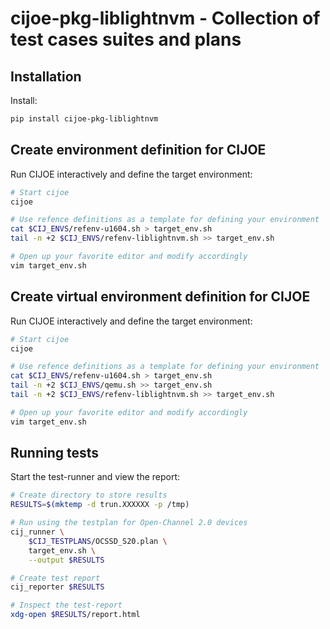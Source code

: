 # cijoe-pkg-liblightnvm - Collection of test cases suites and plans

## Installation

Install:

```bash
pip install cijoe-pkg-liblightnvm
```

## Create environment definition for CIJOE

Run CIJOE interactively and define the target environment:

```bash
# Start cijoe
cijoe

# Use refence definitions as a template for defining your environment
cat $CIJ_ENVS/refenv-u1604.sh > target_env.sh
tail -n +2 $CIJ_ENVS/refenv-liblightnvm.sh >> target_env.sh

# Open up your favorite editor and modify accordingly
vim target_env.sh
```

## Create virtual environment definition for CIJOE

Run CIJOE interactively and define the target environment:

```bash
# Start cijoe
cijoe

# Use refence definitions as a template for defining your environment
cat $CIJ_ENVS/refenv-u1604.sh > target_env.sh
tail -n +2 $CIJ_ENVS/qemu.sh >> target_env.sh
tail -n +2 $CIJ_ENVS/refenv-liblightnvm.sh >> target_env.sh

# Open up your favorite editor and modify accordingly
vim target_env.sh
```

## Running tests

Start the test-runner and view the report:

```bash
# Create directory to store results
RESULTS=$(mktemp -d trun.XXXXXX -p /tmp)

# Run using the testplan for Open-Channel 2.0 devices
cij_runner \
    $CIJ_TESTPLANS/OCSSD_S20.plan \
    target_env.sh \
    --output $RESULTS

# Create test report
cij_reporter $RESULTS

# Inspect the test-report
xdg-open $RESULTS/report.html
```
